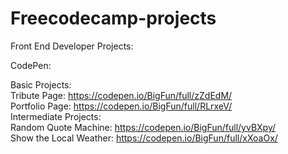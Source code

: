 # Freecodecamp-projects

Front End Developer Projects:

CodePen:<br>

  Basic Projects:<br>
    Tribute Page: https://codepen.io/BigFun/full/zZdEdM/ <br>
    Portfolio Page: https://codepen.io/BigFun/full/RLrxeV/
  <br>
  Intermediate Projects:<br>
    Random Quote Machine: https://codepen.io/BigFun/full/yvBXpy/ <br>
    Show the Local Weather: https://codepen.io/BigFun/full/xXoaOx/
    

